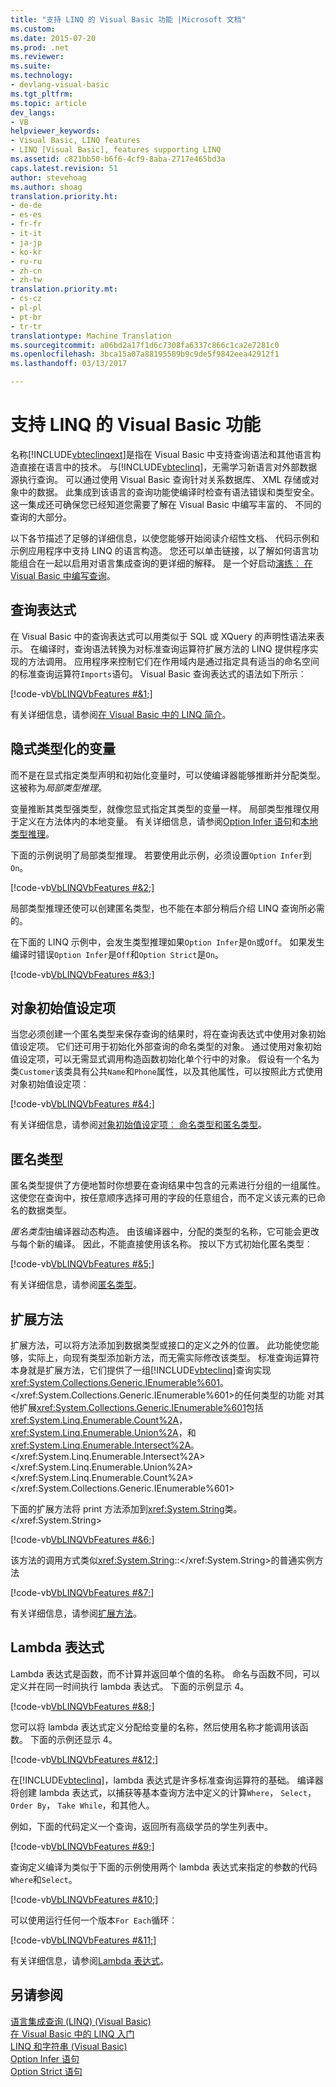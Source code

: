```yaml
---
title: "支持 LINQ 的 Visual Basic 功能 |Microsoft 文档"
ms.custom: 
ms.date: 2015-07-20
ms.prod: .net
ms.reviewer: 
ms.suite: 
ms.technology:
- devlang-visual-basic
ms.tgt_pltfrm: 
ms.topic: article
dev_langs:
- VB
helpviewer_keywords:
- Visual Basic, LINQ features
- LINQ [Visual Basic], features supporting LINQ
ms.assetid: c821bb50-b6f6-4cf9-8aba-2717e465bd3a
caps.latest.revision: 51
author: stevehoag
ms.author: shoag
translation.priority.ht:
- de-de
- es-es
- fr-fr
- it-it
- ja-jp
- ko-kr
- ru-ru
- zh-cn
- zh-tw
translation.priority.mt:
- cs-cz
- pl-pl
- pt-br
- tr-tr
translationtype: Machine Translation
ms.sourcegitcommit: a06bd2a17f1d6c7308fa6337c866c1ca2e7281c0
ms.openlocfilehash: 3bca15a07a88195589b9c9de5f9842eea42912f1
ms.lasthandoff: 03/13/2017

---
```

# <a name="visual-basic-features-that-support-linq"></a>支持 LINQ 的 Visual Basic 功能
名称[!INCLUDE[vbteclinqext](../../../../csharp/getting-started/includes/vbteclinqext_md.md)]是指在 Visual Basic 中支持查询语法和其他语言构造直接在语言中的技术。 与[!INCLUDE[vbteclinq](../../../../csharp/includes/vbteclinq_md.md)]，无需学习新语言对外部数据源执行查询。 可以通过使用 Visual Basic 查询针对关系数据库、 XML 存储或对象中的数据。 此集成到该语言的查询功能使编译时检查有语法错误和类型安全。 这一集成还可确保您已经知道您需要了解在 Visual Basic 中编写丰富的、 不同的查询的大部分。  
  
 以下各节描述了足够的详细信息，以使您能够开始阅读介绍性文档、 代码示例和示例应用程序中支持 LINQ 的语言构造。 您还可以单击链接，以了解如何语言功能组合在一起以启用对语言集成查询的更详细的解释。 是一个好启动[演练︰ 在 Visual Basic 中编写查询](../../../../visual-basic/programming-guide/concepts/linq/walkthrough-writing-queries.md)。  
  
## <a name="query-expressions"></a>查询表达式  
 在 Visual Basic 中的查询表达式可以用类似于 SQL 或 XQuery 的声明性语法来表示。 在编译时，查询语法转换为对标准查询运算符扩展方法的 LINQ 提供程序实现的方法调用。 应用程序来控制它们在作用域内是通过指定具有适当的命名空间的标准查询运算符`Imports`语句。 Visual Basic 查询表达式的语法如下所示︰  
  
 [!code-vb[VbLINQVbFeatures #&1;](../../../../visual-basic/programming-guide/concepts/linq/codesnippet/VisualBasic/features-that-support-linq_1.vb)]  
  
 有关详细信息，请参阅[在 Visual Basic 中的 LINQ 简介](../../../../visual-basic/programming-guide/language-features/linq/introduction-to-linq.md)。  
  
## <a name="implicitly-typed-variables"></a>隐式类型化的变量  
 而不是在显式指定类型声明和初始化变量时，可以使编译器能够推断并分配类型。 这被称为*局部类型推理*。  
  
 变量推断其类型强类型，就像您显式指定其类型的变量一样。 局部类型推理仅用于定义在方法体内的本地变量。 有关详细信息，请参阅[Option Infer 语句](../../../../visual-basic/language-reference/statements/option-infer-statement.md)和[本地类型推理](../../../../visual-basic/programming-guide/language-features/variables/local-type-inference.md)。  
  
 下面的示例说明了局部类型推理。 若要使用此示例，必须设置`Option Infer`到`On`。  
  
 [!code-vb[VbLINQVbFeatures #&2;](../../../../visual-basic/programming-guide/concepts/linq/codesnippet/VisualBasic/features-that-support-linq_2.vb)]  
  
 局部类型推理还使可以创建匿名类型，也不能在本部分稍后介绍 LINQ 查询所必需的。  
  
 在下面的 LINQ 示例中，会发生类型推理如果`Option Infer`是`On`或`Off`。 如果发生编译时错误`Option Infer`是`Off`和`Option Strict`是`On`。  
  
 [!code-vb[VbLINQVbFeatures #&3;](../../../../visual-basic/programming-guide/concepts/linq/codesnippet/VisualBasic/features-that-support-linq_3.vb)]  
  
## <a name="object-initializers"></a>对象初始值设定项  
 当您必须创建一个匿名类型来保存查询的结果时，将在查询表达式中使用对象初始值设定项。 它们还可用于初始化外部查询的命名类型的对象。 通过使用对象初始值设定项，可以无需显式调用构造函数初始化单个行中的对象。 假设有一个名为类`Customer`该类具有公共`Name`和`Phone`属性，以及其他属性，可以按照此方式使用对象初始值设定项︰  
  
 [!code-vb[VbLINQVbFeatures #&4;](../../../../visual-basic/programming-guide/concepts/linq/codesnippet/VisualBasic/features-that-support-linq_4.vb)]  
  
 有关详细信息，请参阅[对象初始值设定项︰ 命名类型和匿名类型](../../../../visual-basic/programming-guide/language-features/objects-and-classes/object-initializers-named-and-anonymous-types.md)。  
  
## <a name="anonymous-types"></a>匿名类型  
 匿名类型提供了方便地暂时你想要在查询结果中包含的元素进行分组的一组属性。 这使您在查询中，按任意顺序选择可用的字段的任意组合，而不定义该元素的已命名的数据类型。  
  
 *匿名类型*由编译器动态构造。 由该编译器中，分配的类型的名称，它可能会更改与每个新的编译。 因此，不能直接使用该名称。 按以下方式初始化匿名类型︰  
  
 [!code-vb[VbLINQVbFeatures #&5;](../../../../visual-basic/programming-guide/concepts/linq/codesnippet/VisualBasic/features-that-support-linq_5.vb)]  
  
 有关详细信息，请参阅[匿名类型](../../../../visual-basic/programming-guide/language-features/objects-and-classes/anonymous-types.md)。  
  
## <a name="extension-methods"></a>扩展方法  
 扩展方法，可以将方法添加到数据类型或接口的定义之外的位置。 此功能使您能够，实际上，向现有类型添加新方法，而无需实际修改该类型。 标准查询运算符本身就是扩展方法，它们提供了一组[!INCLUDE[vbteclinq](../../../../csharp/includes/vbteclinq_md.md)]查询实现<xref:System.Collections.Generic.IEnumerable%601>。</xref:System.Collections.Generic.IEnumerable%601>的任何类型的功能 对其他扩展<xref:System.Collections.Generic.IEnumerable%601>包括<xref:System.Linq.Enumerable.Count%2A>， <xref:System.Linq.Enumerable.Union%2A>，和<xref:System.Linq.Enumerable.Intersect%2A>。</xref:System.Linq.Enumerable.Intersect%2A> </xref:System.Linq.Enumerable.Union%2A> </xref:System.Linq.Enumerable.Count%2A> </xref:System.Collections.Generic.IEnumerable%601>  
  
 下面的扩展方法将 print 方法添加到<xref:System.String>类。</xref:System.String>  
  
 [!code-vb[VbLINQVbFeatures #&6;](../../../../visual-basic/programming-guide/concepts/linq/codesnippet/VisualBasic/features-that-support-linq_6.vb)]  
  
 该方法的调用方式类似<xref:System.String>::</xref:System.String>的普通实例方法  
  
 [!code-vb[VbLINQVbFeatures #&7;](../../../../visual-basic/programming-guide/concepts/linq/codesnippet/VisualBasic/features-that-support-linq_7.vb)]  
  
 有关详细信息，请参阅[扩展方法](../../../../visual-basic/programming-guide/language-features/procedures/extension-methods.md)。  
  
## <a name="lambda-expressions"></a>Lambda 表达式  
 Lambda 表达式是函数，而不计算并返回单个值的名称。 命名与函数不同，可以定义并在同一时间执行 lambda 表达式。 下面的示例显示 4。  
  
 [!code-vb[VbLINQVbFeatures #&8;](../../../../visual-basic/programming-guide/concepts/linq/codesnippet/VisualBasic/features-that-support-linq_8.vb)]  
  
 您可以将 lambda 表达式定义分配给变量的名称，然后使用名称才能调用该函数。 下面的示例还显示 4。  
  
 [!code-vb[VbLINQVbFeatures #&12;](../../../../visual-basic/programming-guide/concepts/linq/codesnippet/VisualBasic/features-that-support-linq_9.vb)]  
  
 在[!INCLUDE[vbteclinq](../../../../csharp/includes/vbteclinq_md.md)]，lambda 表达式是许多标准查询运算符的基础。 编译器将创建 lambda 表达式，以捕获等基本查询方法中定义的计算`Where`， `Select`， `Order By`， `Take While`，和其他人。  
  
 例如，下面的代码定义一个查询，返回所有高级学员的学生列表中。  
  
 [!code-vb[VbLINQVbFeatures #&9;](../../../../visual-basic/programming-guide/concepts/linq/codesnippet/VisualBasic/features-that-support-linq_10.vb)]  
  
 查询定义编译为类似于下面的示例使用两个 lambda 表达式来指定的参数的代码`Where`和`Select`。  
  
 [!code-vb[VbLINQVbFeatures #&10;](../../../../visual-basic/programming-guide/concepts/linq/codesnippet/VisualBasic/features-that-support-linq_11.vb)]  
  
 可以使用运行任何一个版本`For Each`循环︰  
  
 [!code-vb[VbLINQVbFeatures #&11;](../../../../visual-basic/programming-guide/concepts/linq/codesnippet/VisualBasic/features-that-support-linq_12.vb)]  
  
 有关详细信息，请参阅[Lambda 表达式](../../../../visual-basic/programming-guide/language-features/procedures/lambda-expressions.md)。  
  
## <a name="see-also"></a>另请参阅  
 [语言集成查询 (LINQ) (Visual Basic)](../../../../visual-basic/programming-guide/concepts/linq/index.md)   
 [在 Visual Basic 中的 LINQ 入门](../../../../visual-basic/programming-guide/concepts/linq/getting-started-with-linq.md)   
 [LINQ 和字符串 (Visual Basic)](../../../../visual-basic/programming-guide/concepts/linq/linq-and-strings.md)   
 [Option Infer 语句](../../../../visual-basic/language-reference/statements/option-infer-statement.md)   
 [Option Strict 语句](../../../../visual-basic/language-reference/statements/option-strict-statement.md)
